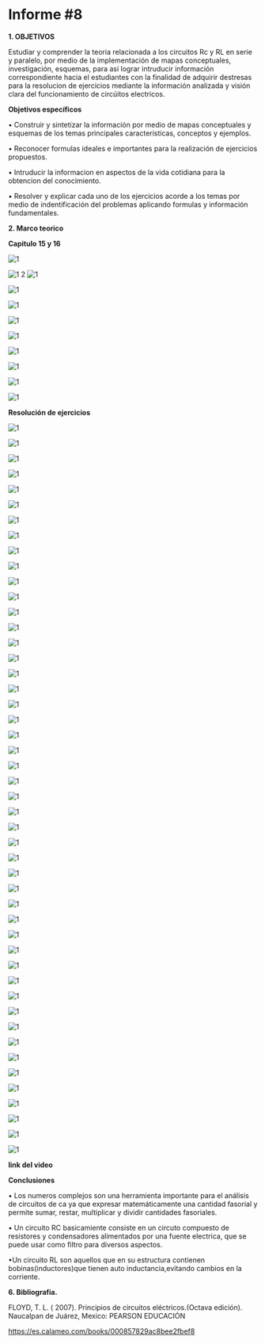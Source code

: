 # Informe #8

**1. OBJETIVOS**

Estudiar  y comprender la teoria relacionada a los circuitos Rc y RL en serie y paralelo,  por medio de la implementación de mapas conceptuales, investigación, esquemas, para así lograr intruducir información correspondiente hacia el estudiantes con la finalidad de adquirir destresas para la resolucion de ejercicios mediante la información analizada y visión clara del funcionamiento de circúitos electricos. 

**Objetivos específicos**

• Construir y sintetizar la información por medio de mapas conceptuales y esquemas de los temas principales caracteristicas, conceptos y ejemplos.

• Reconocer formulas ideales e importantes para la realización de ejercicios propuestos.

• Intruducir la informacion en aspectos de la vida cotidiana para la obtencion del conocimiento.

• Resolver y explicar cada uno de los ejercicios acorde a los temas por medio de indentificación del problemas aplicando formulas y información fundamentales.

**2. Marco teorico**

**Capitulo 15 y 16**

![1](https://github.com/Gomez-Erick/Fundamentos-de-circuirtos/blob/c2b0eb939b945ea044c6e3a853bcdb10d7c5e9ad/ejercicios8/1u.PNG)

![1](https://github.com/Gomez-Erick/Fundamentos-de-circuirtos/blob/c2b0eb939b945ea044c6e3a853bcdb10d7c5e9ad/ejercicios8/2u.PNG)
2
![1](https://github.com/Gomez-Erick/Fundamentos-de-circuirtos/blob/c2b0eb939b945ea044c6e3a853bcdb10d7c5e9ad/ejercicios8/3u.PNG)

![1](https://github.com/Gomez-Erick/Fundamentos-de-circuirtos/blob/c2b0eb939b945ea044c6e3a853bcdb10d7c5e9ad/ejercicios8/4u.PNG)

![1](https://github.com/Gomez-Erick/Fundamentos-de-circuirtos/blob/c2b0eb939b945ea044c6e3a853bcdb10d7c5e9ad/ejercicios8/5u.PNG)

![1](https://github.com/Gomez-Erick/Fundamentos-de-circuirtos/blob/c2b0eb939b945ea044c6e3a853bcdb10d7c5e9ad/ejercicios8/6u.PNG)

![1](https://github.com/Gomez-Erick/Fundamentos-de-circuirtos/blob/c2b0eb939b945ea044c6e3a853bcdb10d7c5e9ad/ejercicios8/7u.PNG)

![1](https://github.com/Gomez-Erick/Fundamentos-de-circuirtos/blob/c2b0eb939b945ea044c6e3a853bcdb10d7c5e9ad/ejercicios8/8u.PNG)

![1](https://github.com/Gomez-Erick/Fundamentos-de-circuirtos/blob/c2b0eb939b945ea044c6e3a853bcdb10d7c5e9ad/ejercicios8/9u.PNG)

![1](https://github.com/Gomez-Erick/Fundamentos-de-circuirtos/blob/c2b0eb939b945ea044c6e3a853bcdb10d7c5e9ad/ejercicios8/10u.PNG)

![1](https://github.com/Gomez-Erick/Fundamentos-de-circuirtos/blob/c2b0eb939b945ea044c6e3a853bcdb10d7c5e9ad/ejercicios8/11u.PNG)

**Resolución de ejercicios**

![1](https://github.com/Gomez-Erick/Fundamentos-de-circuirtos/blob/88052e0d5eefe87a47408c3e75715bb2e77a8deb/ejercicios8/ejercicios8/1s.PNG)

![1](https://github.com/Gomez-Erick/Fundamentos-de-circuirtos/blob/88052e0d5eefe87a47408c3e75715bb2e77a8deb/ejercicios8/ejercicios8/2s.PNG)

![1](https://github.com/Gomez-Erick/Fundamentos-de-circuirtos/blob/88052e0d5eefe87a47408c3e75715bb2e77a8deb/ejercicios8/ejercicios8/3s.PNG)

![1](https://github.com/Gomez-Erick/Fundamentos-de-circuirtos/blob/88052e0d5eefe87a47408c3e75715bb2e77a8deb/ejercicios8/ejercicios8/4s.PNG)

![1](https://github.com/Gomez-Erick/Fundamentos-de-circuirtos/blob/88052e0d5eefe87a47408c3e75715bb2e77a8deb/ejercicios8/ejercicios8/5s.PNG)

![1](https://github.com/Gomez-Erick/Fundamentos-de-circuirtos/blob/88052e0d5eefe87a47408c3e75715bb2e77a8deb/ejercicios8/ejercicios8/6s.PNG)

![1](https://github.com/Gomez-Erick/Fundamentos-de-circuirtos/blob/88052e0d5eefe87a47408c3e75715bb2e77a8deb/ejercicios8/ejercicios8/7s.PNG)

![1](https://github.com/Gomez-Erick/Fundamentos-de-circuirtos/blob/88052e0d5eefe87a47408c3e75715bb2e77a8deb/ejercicios8/ejercicios8/8s.PNG)

![1](https://github.com/Gomez-Erick/Fundamentos-de-circuirtos/blob/88052e0d5eefe87a47408c3e75715bb2e77a8deb/ejercicios8/ejercicios8/9s.PNG)

![1](https://github.com/Gomez-Erick/Fundamentos-de-circuirtos/blob/88052e0d5eefe87a47408c3e75715bb2e77a8deb/ejercicios8/ejercicios8/10s.PNG)

![1](https://github.com/Gomez-Erick/Fundamentos-de-circuirtos/blob/88052e0d5eefe87a47408c3e75715bb2e77a8deb/ejercicios8/ejercicios8/11s.PNG)

![1](https://github.com/Gomez-Erick/Fundamentos-de-circuirtos/blob/88052e0d5eefe87a47408c3e75715bb2e77a8deb/ejercicios8/ejercicios8/12s.PNG)

![1](https://github.com/Gomez-Erick/Fundamentos-de-circuirtos/blob/88052e0d5eefe87a47408c3e75715bb2e77a8deb/ejercicios8/ejercicios8/13s.PNG)

![1](https://github.com/Gomez-Erick/Fundamentos-de-circuirtos/blob/88052e0d5eefe87a47408c3e75715bb2e77a8deb/ejercicios8/ejercicios8/14s.PNG)

![1](https://github.com/Gomez-Erick/Fundamentos-de-circuirtos/blob/88052e0d5eefe87a47408c3e75715bb2e77a8deb/ejercicios8/ejercicios8/15s.PNG)

![1](https://github.com/Gomez-Erick/Fundamentos-de-circuirtos/blob/88052e0d5eefe87a47408c3e75715bb2e77a8deb/ejercicios8/ejercicios8/16s.PNG)

![1](https://github.com/Gomez-Erick/Fundamentos-de-circuirtos/blob/88052e0d5eefe87a47408c3e75715bb2e77a8deb/ejercicios8/ejercicios8/17s.PNG)

![1](https://github.com/Gomez-Erick/Fundamentos-de-circuirtos/blob/88052e0d5eefe87a47408c3e75715bb2e77a8deb/ejercicios8/ejercicios8/18s.PNG)

![1](https://github.com/Gomez-Erick/Fundamentos-de-circuirtos/blob/88052e0d5eefe87a47408c3e75715bb2e77a8deb/ejercicios8/ejercicios8/19s.PNG)

![1](https://github.com/Gomez-Erick/Fundamentos-de-circuirtos/blob/88052e0d5eefe87a47408c3e75715bb2e77a8deb/ejercicios8/ejercicios8/20s.PNG)

![1](https://github.com/Gomez-Erick/Fundamentos-de-circuirtos/blob/88052e0d5eefe87a47408c3e75715bb2e77a8deb/ejercicios8/ejercicios8/21s.PNG)

![1](https://github.com/Gomez-Erick/Fundamentos-de-circuirtos/blob/88052e0d5eefe87a47408c3e75715bb2e77a8deb/ejercicios8/ejercicios8/22s.PNG)

![1](https://github.com/Gomez-Erick/Fundamentos-de-circuirtos/blob/88052e0d5eefe87a47408c3e75715bb2e77a8deb/ejercicios8/ejercicios8/23s.PNG)

![1](https://github.com/Gomez-Erick/Fundamentos-de-circuirtos/blob/88052e0d5eefe87a47408c3e75715bb2e77a8deb/ejercicios8/ejercicios8/24s.PNG)

![1](https://github.com/Gomez-Erick/Fundamentos-de-circuirtos/blob/88052e0d5eefe87a47408c3e75715bb2e77a8deb/ejercicios8/ejercicios8/25s.PNG)

![1](https://github.com/Gomez-Erick/Fundamentos-de-circuirtos/blob/88052e0d5eefe87a47408c3e75715bb2e77a8deb/ejercicios8/ejercicios8/26s.PNG)

![1](https://github.com/Gomez-Erick/Fundamentos-de-circuirtos/blob/88052e0d5eefe87a47408c3e75715bb2e77a8deb/ejercicios8/ejercicios8/27s.PNG)

![1](https://github.com/Gomez-Erick/Fundamentos-de-circuirtos/blob/88052e0d5eefe87a47408c3e75715bb2e77a8deb/ejercicios8/ejercicios8/28s.PNG)

![1](https://github.com/Gomez-Erick/Fundamentos-de-circuirtos/blob/88052e0d5eefe87a47408c3e75715bb2e77a8deb/ejercicios8/ejercicios8/29s.PNG)

![1](https://github.com/Gomez-Erick/Fundamentos-de-circuirtos/blob/88052e0d5eefe87a47408c3e75715bb2e77a8deb/ejercicios8/ejercicios8/30s.PNG)

![1](https://github.com/Gomez-Erick/Fundamentos-de-circuirtos/blob/88052e0d5eefe87a47408c3e75715bb2e77a8deb/ejercicios8/ejercicios8/31s.PNG)

![1](https://github.com/Gomez-Erick/Fundamentos-de-circuirtos/blob/88052e0d5eefe87a47408c3e75715bb2e77a8deb/ejercicios8/ejercicios8/32s.PNG)

![1](https://github.com/Gomez-Erick/Fundamentos-de-circuirtos/blob/88052e0d5eefe87a47408c3e75715bb2e77a8deb/ejercicios8/ejercicios8/33s.PNG)

![1](https://github.com/Gomez-Erick/Fundamentos-de-circuirtos/blob/88052e0d5eefe87a47408c3e75715bb2e77a8deb/ejercicios8/ejercicios8/34s.PNG)

![1](https://github.com/Gomez-Erick/Fundamentos-de-circuirtos/blob/88052e0d5eefe87a47408c3e75715bb2e77a8deb/ejercicios8/ejercicios8/35s.PNG)

![1](https://github.com/Gomez-Erick/Fundamentos-de-circuirtos/blob/88052e0d5eefe87a47408c3e75715bb2e77a8deb/ejercicios8/ejercicios8/36s.PNG)

![1](https://github.com/Gomez-Erick/Fundamentos-de-circuirtos/blob/88052e0d5eefe87a47408c3e75715bb2e77a8deb/ejercicios8/ejercicios8/37s.PNG)

![1](https://github.com/Gomez-Erick/Fundamentos-de-circuirtos/blob/88052e0d5eefe87a47408c3e75715bb2e77a8deb/ejercicios8/ejercicios8/38s.PNG)

![1](https://github.com/Gomez-Erick/Fundamentos-de-circuirtos/blob/88052e0d5eefe87a47408c3e75715bb2e77a8deb/ejercicios8/ejercicios8/39s.PNG)

![1](https://github.com/Gomez-Erick/Fundamentos-de-circuirtos/blob/88052e0d5eefe87a47408c3e75715bb2e77a8deb/ejercicios8/ejercicios8/40s.PNG)

![1](https://github.com/Gomez-Erick/Fundamentos-de-circuirtos/blob/88052e0d5eefe87a47408c3e75715bb2e77a8deb/ejercicios8/ejercicios8/41s.PNG)

![1](https://github.com/Gomez-Erick/Fundamentos-de-circuirtos/blob/88052e0d5eefe87a47408c3e75715bb2e77a8deb/ejercicios8/ejercicios8/42s.PNG)

![1](https://github.com/Gomez-Erick/Fundamentos-de-circuirtos/blob/88052e0d5eefe87a47408c3e75715bb2e77a8deb/ejercicios8/ejercicios8/43s.PNG)

![1](https://github.com/Gomez-Erick/Fundamentos-de-circuirtos/blob/88052e0d5eefe87a47408c3e75715bb2e77a8deb/ejercicios8/ejercicios8/44s.PNG)

![1](https://github.com/Gomez-Erick/Fundamentos-de-circuirtos/blob/88052e0d5eefe87a47408c3e75715bb2e77a8deb/ejercicios8/ejercicios8/45s.PNG)

![1](https://github.com/Gomez-Erick/Fundamentos-de-circuirtos/blob/88052e0d5eefe87a47408c3e75715bb2e77a8deb/ejercicios8/ejercicios8/46s.PNG)

![1](https://github.com/Gomez-Erick/Fundamentos-de-circuirtos/blob/88052e0d5eefe87a47408c3e75715bb2e77a8deb/ejercicios8/ejercicios8/47s.PNG)

![1](https://github.com/Gomez-Erick/Fundamentos-de-circuirtos/blob/88052e0d5eefe87a47408c3e75715bb2e77a8deb/ejercicios8/ejercicios8/48s.PNG)

**link del video**



**Conclusiones**

• Los numeros complejos son una herramienta importante para el análisis de circuitos de ca ya que expresar matemáticamente una
cantidad fasorial y permite sumar, restar, multiplicar y dividir cantidades fasoriales.

• Un circuito RC basicamiente consiste en un circuto compuesto de resistores y condensadores alimentados por una fuente electrica, que se puede usar como filtro para
diversos aspectos.

•Un circuito RL son aquellos que en su estructura contienen bobinas(inductores)que tienen auto inductancia,evitando cambios en la corriente.

**6. Bibliografia.**

FLOYD, T. L. ( 2007). Principios de circuitos eléctricos.(Octava edición). Naucalpan de Juárez, Mexico: PEARSON EDUCACIÓN

https://es.calameo.com/books/000857829ac8bee2fbef8 
